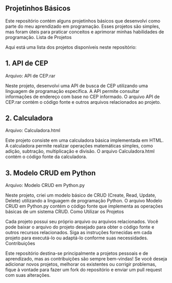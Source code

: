 ## Projetinhos Básicos

Este repositório contém alguns projetinhos básicos que desenvolvi como parte do meu aprendizado em programação. Esses projetos são simples, mas foram úteis para praticar conceitos e aprimorar minhas habilidades de programação.
Lista de Projetos

Aqui está uma lista dos projetos disponíveis neste repositório:
## 1. API de CEP

Arquivo: API de CEP.rar

Neste projeto, desenvolvi uma API de busca de CEP utilizando uma linguagem de programação específica. A API permite consultar informações de endereço com base no CEP informado. O arquivo API de CEP.rar contém o código fonte e outros arquivos relacionados ao projeto.

 ## 2. Calculadora

Arquivo: Calculadora.html

Este projeto consiste em uma calculadora básica implementada em HTML. A calculadora permite realizar operações matemáticas simples, como adição, subtração, multiplicação e divisão. O arquivo Calculadora.html contém o código fonte da calculadora.

## 3. Modelo CRUD em Python

Arquivo: Modelo CRUD em Python.py

Neste projeto, criei um modelo básico de CRUD (Create, Read, Update, Delete) utilizando a linguagem de programação Python. O arquivo Modelo CRUD em Python.py contém o código fonte que implementa as operações básicas de um sistema CRUD.
Como Utilizar os Projetos

Cada projeto possui seu próprio arquivo ou arquivos relacionados. Você pode baixar o arquivo do projeto desejado para obter o código fonte e outros recursos relacionados. Siga as instruções fornecidas em cada projeto para executá-lo ou adaptá-lo conforme suas necessidades.
Contribuições

Este repositório destina-se principalmente a projetos pessoais e de aprendizado, mas as contribuições são sempre bem-vindas! Se você deseja adicionar novos projetos, melhorar os existentes ou corrigir problemas, fique à vontade para fazer um fork do repositório e enviar um pull request com suas alterações.
